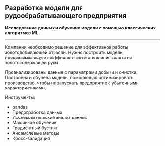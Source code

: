 ## Разработка модели для рудообрабатывающего предприятия

**Исследование данных и обучение модели с помощью классических алгоритмов ML.**

---

Компании необходимо решение для эффективной работы золотодобывающей отрасли. Нужно построить модель, предсказывающую коэффициент восстановления золота из золотосодержащей руды. 

Проанализированы данные с параметрами добычи и очистки. Построена и обучена модель, помогающая оптимизировать производство, чтобы не запускать предприятие с убыточными характеристиками.

Инструменты:
* pandas
* Предобработка данных
* Исследовательский анализ данных
* Машинное обучение
* Градиентный бустинг
* Ансамблевые методы
* Кросс-валидация
